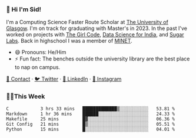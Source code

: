 ### 👋 Hi I'm Sid!
I'm a Computing Science Faster Route Scholar at [The University of Glasgow](https://gla.ac.uk). I'm on track for graduating with Master's in 2023. In the past I've worked on projects with [The Girl Code](https://thegirlcode.co/), [Data Science for India](), and [Sugar Labs](https://sugarlabs.org/). Back in highschool I was a member of [MINET](https://minet.co/). 

- 😄 Pronouns: He/Him
- ⚡ Fun fact: The benches outside the university library are the best place to nap on campus.

[📇 Contact](https://sid.gg/) · [🐦 Twitter](https://twitter.com/scholaronroad) · [👔 LinkedIn](https://linkedin.com/in/sidhant-bhavnani) · [📸 Instagram](https://www.instagram.com/bhavnani.pvt/) 

### 👨‍💻This Week
<!--START_SECTION:waka-->
```text
C            3 hrs 33 mins   █████████████▒░░░░░░░░░░░   53.81 % 
Markdown     1 hr 36 mins    ██████░░░░░░░░░░░░░░░░░░░   24.33 % 
Makefile     25 mins         █▓░░░░░░░░░░░░░░░░░░░░░░░   06.36 % 
Git Config   21 mins         █▒░░░░░░░░░░░░░░░░░░░░░░░   05.51 % 
Python       15 mins         █░░░░░░░░░░░░░░░░░░░░░░░░   04.01 % 
```
<!--END_SECTION:waka-->

